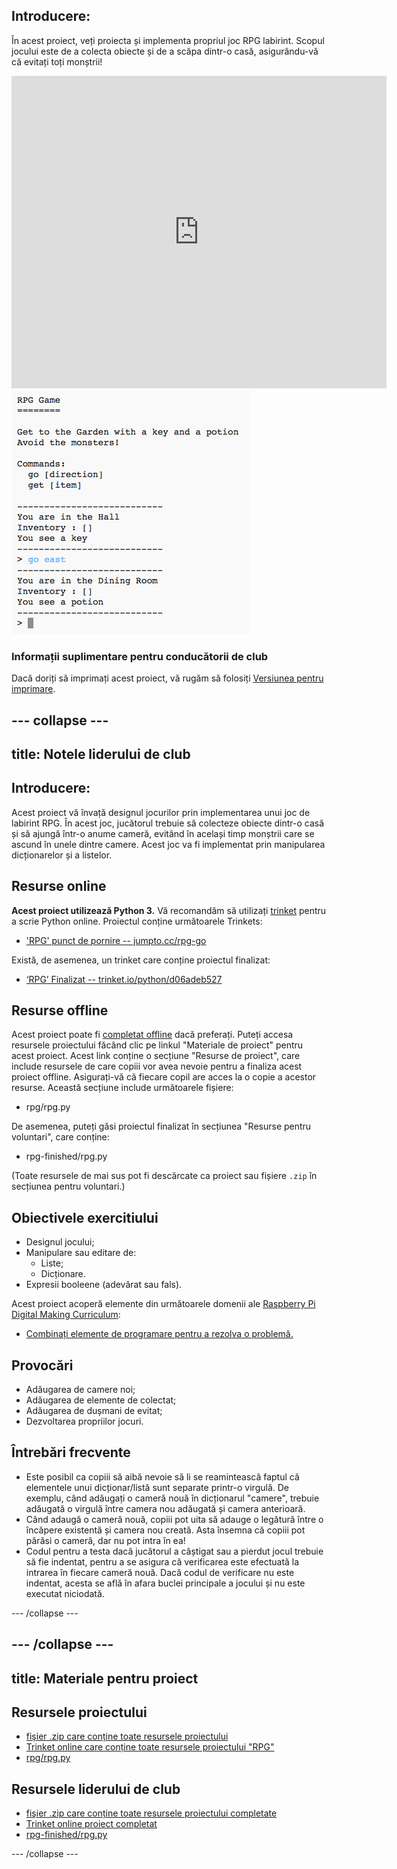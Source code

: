 ## Introducere:

În acest proiect, veți proiecta și implementa propriul joc RPG labirint. Scopul jocului este de a colecta obiecte și de a scăpa dintr-o casă, asigurându-vă că evitați toți monștrii!

<div class="trinket">
  <iframe src="https://trinket.io/embed/python/d06adeb527?outputOnly=true&start=result" width="600" height="500" frameborder="0" marginwidth="0" marginheight="0" allowfullscreen>
  </iframe>
  <img src="images/rpg-finished.png">
</div>

### Informații suplimentare pentru conducătorii de club

Dacă doriți să imprimați acest proiect, vă rugăm să folosiți [Versiunea pentru imprimare](https://projects.raspberrypi.org/en/projects/rpg/print).

## \--- collapse \---

## title: Notele liderului de club

## Introducere:

Acest proiect vă învață designul jocurilor prin implementarea unui joc de labirint RPG. În acest joc, jucătorul trebuie să colecteze obiecte dintr-o casă și să ajungă într-o anume cameră, evitând în același timp monștrii care se ascund în unele dintre camere. Acest joc va fi implementat prin manipularea dicționarelor și a listelor.

## Resurse online

**Acest proiect utilizează Python 3.** Vă recomandăm să utilizați [trinket](https://trinket.io/) pentru a scrie Python online. Proiectul conține următoarele Trinkets:

+ ['RPG' punct de pornire -- jumpto.cc/rpg-go](http://jumpto.cc/rpg-go)

Există, de asemenea, un trinket care conține proiectul finalizat:

+ [‘RPG’ Finalizat -- trinket.io/python/d06adeb527](https://trinket.io/python/d06adeb527)

## Resurse offline

Acest proiect poate fi [completat offline](https://www.codeclubprojects.org/en-GB/resources/python-working-offline/) dacă preferați. Puteți accesa resursele proiectului făcând clic pe linkul "Materiale de proiect" pentru acest proiect. Acest link conține o secțiune "Resurse de proiect", care include resursele de care copiii vor avea nevoie pentru a finaliza acest proiect offline. Asigurați-vă că fiecare copil are acces la o copie a acestor resurse. Această secțiune include următoarele fișiere:

+ rpg/rpg.py

De asemenea, puteți găsi proiectul finalizat în secțiunea "Resurse pentru voluntari", care conține:

+ rpg-finished/rpg.py

(Toate resursele de mai sus pot fi descărcate ca proiect sau fișiere `.zip` în secțiunea pentru voluntari.)

## Obiectivele exercitiului

+ Designul jocului;
+ Manipulare sau editare de: 
    + Liste;
    + Dicționare.
+ Expresii booleene (adevărat sau fals).

Acest proiect acoperă elemente din următoarele domenii ale [Raspberry Pi Digital Making Curriculum](http://rpf.io/curriculum):

+ [Combinați elemente de programare pentru a rezolva o problemă.](https://www.raspberrypi.org/curriculum/programming/builder)

## Provocări

+ Adăugarea de camere noi;
+ Adăugarea de elemente de colectat;
+ Adăugarea de dușmani de evitat;
+ Dezvoltarea propriilor jocuri.

## Întrebări frecvente

+ Este posibil ca copiii să aibă nevoie să li se reamintească faptul că elementele unui dicționar/listă sunt separate printr-o virgulă. De exemplu, când adăugați o cameră nouă în dicționarul "camere", trebuie adăugată o virgulă între camera nou adăugată și camera anterioară.
+ Când adaugă o cameră nouă, copiii pot uita să adauge o legătură între o încăpere existentă și camera nou creată. Asta însemna că copiii pot părăsi o cameră, dar nu pot intra în ea!
+ Codul pentru a testa dacă jucătorul a câștigat sau a pierdut jocul trebuie să fie indentat, pentru a se asigura că verificarea este efectuată la intrarea în fiecare cameră nouă. Dacă codul de verificare nu este indentat, acesta se află în afara buclei principale a jocului și nu este executat niciodată.

\--- /collapse \---

## \--- /collapse \---

## title: Materiale pentru proiect

## Resursele proiectului

+ [fişier .zip care conține toate resursele proiectului](resources/rpg-project-resources.zip)
+ [Trinket online care conține toate resursele proiectului "RPG"](http://jumpto.cc/rpg-go)
+ [rpg/rpg.py](resources/rpg-rpg.py)

## Resursele liderului de club

+ [fişier .zip care conține toate resursele proiectului completate](resources/rpg-volunteer-resources.zip)
+ [Trinket online proiect completat](https://trinket.io/python/d06adeb527)
+ [rpg-finished/rpg.py](resources/rpg-finished-rpg.py)

\--- /collapse \---
